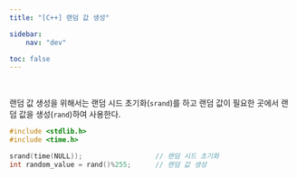 ```yaml
---
title: "[C++] 랜덤 값 생성"

sidebar:
    nav: "dev"

toc: false
---
```


<br/>

랜덤 값 생성을 위해서는 랜덤 시드 초기화(`srand`)를 하고 랜덤 값이 필요한 곳에서 랜덤 값을 생성(`rand`)하여 사용한다.

```cpp
#include <stdlib.h>
#include <time.h>

srand(time(NULL));                  // 랜덤 시드 초기화
int random_value = rand()%255;      // 랜덤 값 생성
```

<br/>


